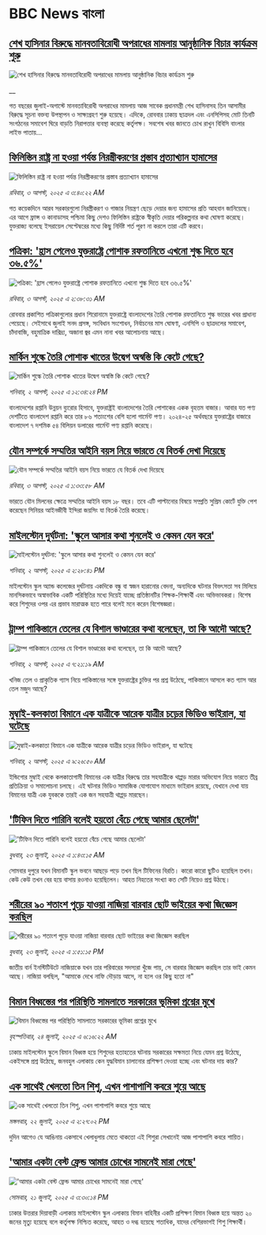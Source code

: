 # BBC News বাংলা## [শেখ হাসিনার বিরুদ্ধে মানবতাবিরোধী অপরাধের মামলায় আনুষ্ঠানিক বিচার কার্যক্রম শুরু](https://www.bbc.co.uk/bengali/live/c23pny3zd38t?at_medium=RSS&at_campaign=rss?at_campaign=githubrss)![শেখ হাসিনার বিরুদ্ধে মানবতাবিরোধী অপরাধের মামলায় আনুষ্ঠানিক বিচার কার্যক্রম শুরু](https://ichef.bbci.co.uk/ace/standard/240/cpsprodpb/3e2c/live/e79167e0-7031-11f0-af20-030418be2ca5.jpg)__গত বছরের জুলাই-অগাস্টে মানবতাবিরোধী অপরাধের মামলায় আজ সাবেক প্রধানমন্ত্রী শেখ হাসিনাসহ তিন আসামীর বিরুদ্ধে সূচনা বক্তব্য উপস্থাপন ও সাক্ষ্যগ্রহণ শুরু হয়েছে। এদিকে, রোববার ঢাকায় ছাত্রদল এবং এনসিপিসহ মোট তিনটি সংগঠনের সমাবেশ ঘিরে বাড়তি নিরাপত্তার ব্যবস্থা করেছে কর্তৃপক্ষ। সবশেষ খবর জানতে চোখ রাখুন বিবিসি বাংলার লাইভ পাতায়...## [ফিলিস্তিন রাষ্ট্র না হওয়া পর্যন্ত নিরস্ত্রীকরণের প্রস্তাব প্রত্যাখ্যান হামাসের](https://www.bbc.com/bengali/articles/cjeyxg4le4do?at_medium=RSS&at_campaign=rss?at_campaign=githubrss)![ফিলিস্তিন রাষ্ট্র না হওয়া পর্যন্ত নিরস্ত্রীকরণের প্রস্তাব প্রত্যাখ্যান হামাসের](https://ichef.bbci.co.uk/ace/ws/240/cpsprodpb/898d/live/4e8c50f0-7018-11f0-af20-030418be2ca5.jpg)_রবিবার, ৩ আগস্ট, ২০২৫ এ ৩:৪০:২২ AM_গত কয়েকদিনে আরব সরকারগুলো নিরস্ত্রীকরণ ও গাজার নিয়ন্ত্রণ ছেড়ে দেয়ার জন্য হামাসের প্রতি আহবান জানিয়েছে। এর আগে ফ্রান্স ও কানাডাসহ পশ্চিমা কিছু দেশও ফিলিস্তিন রাষ্ট্রকে স্বীকৃতি দেয়ার পরিকল্পনার কথা ঘোষণা করেছে। যুক্তরাজ্য বলেছে ইসরায়েল সেপ্টেম্বরের মধ্যে কিছু নির্দিষ্ট শর্ত পূরণ না করলে তারা এটি করবে।## [পত্রিকা: 'হ্রাস পেলেও যুক্তরাষ্ট্রে পোশাক রফতানিতে এখনো শুল্ক দিতে হবে ৩৬.৫%'](https://www.bbc.com/bengali/articles/cr74epl903yo?at_medium=RSS&at_campaign=rss?at_campaign=githubrss)![পত্রিকা: 'হ্রাস পেলেও যুক্তরাষ্ট্রে পোশাক রফতানিতে এখনো শুল্ক দিতে হবে ৩৬.৫%'](https://ichef.bbci.co.uk/ace/ws/240/cpsprodpb/91c0/live/16194d70-7010-11f0-af20-030418be2ca5.jpg)_রবিবার, ৩ আগস্ট, ২০২৫ এ ২:৩৮:৩১ AM_রোববার প্রকাশিত পত্রিকাগুলোর প্রধান শিরোনামে যুক্তরাষ্ট্রে বাংলাদেশের তৈরি পোশাক রফতানিতে শুল্ক ভারের খবর প্রাধান্য পেয়েছে। সেইসাথে জুলাই সনদ প্রসঙ্গ, সংবিধান সংশোধন, নির্বাচনের মাস ঘোষণা, এনসিপি ও ছাত্রদলের সমাবেশ, চাঁদাবাজি, বহুমাত্রিক দারিদ্র্য, অজানা জ্বর  এমন নানা খবর আলোচনায় আছে।## [মার্কিন শুল্কে তৈরি পোশাক খাতের উদ্বেগ অস্বস্তি কি কেটে গেছে?](https://www.bbc.com/bengali/articles/cr5r3v7797go?at_medium=RSS&at_campaign=rss?at_campaign=githubrss)![মার্কিন শুল্কে তৈরি পোশাক খাতের উদ্বেগ অস্বস্তি কি কেটে গেছে?](https://ichef.bbci.co.uk/ace/ws/240/cpsprodpb/ba68/live/6e9838e0-6f97-11f0-83c1-5333aa2cd2e0.jpg)_শনিবার, ২ আগস্ট, ২০২৫ এ ১২:৩৪:২৪ PM_বাংলাদেশের রপ্তানি উন্নয়ন ব্যুরোর হিসাবে, যুক্তরাষ্ট্রই বাংলাদেশের তৈরি পোশাকের একক বৃহত্তম বাজার। আবার যত পণ্য দেশটিতে বাংলাদেশ রপ্তানি করে তার ৮৬ শতাংশের বেশি হলো গার্মেন্ট পণ্য। ২০২৪-২৫ অর্থবছরে যুক্তরাষ্ট্রের বাজারে বাংলাদেশ ৭ দশমিক ৫৪ বিলিয়ন ডলারের গার্মেন্ট পণ্য রপ্তানি করেছে।## [যৌন সম্পর্কে সম্মতির আইনি বয়স নিয়ে ভারতে যে বিতর্ক দেখা দিয়েছে](https://www.bbc.com/bengali/articles/cy4d8nnqekvo?at_medium=RSS&at_campaign=rss?at_campaign=githubrss)![যৌন সম্পর্কে সম্মতির আইনি বয়স নিয়ে ভারতে যে বিতর্ক দেখা দিয়েছে](https://ichef.bbci.co.uk/ace/ws/240/cpsprodpb/87b6/live/14229d10-6f8d-11f0-89ea-4d6f9851f623.jpg)_রবিবার, ৩ আগস্ট, ২০২৫ এ ১:৩৩:৫৮ AM_ভারতে যৌন মিলনের ক্ষেত্রে সম্মতির আইনি বয়স ১৮ বছর। তবে এটি পাল্টানোর বিষয়ে সম্প্রতি সুপ্রিম কোর্টে যুক্তি পেশ করেছেন সিনিয়র আইনজীবী ইন্দিরা জয়সিং যা বিতর্ক তৈরি করেছে।## [মাইলস্টোন দুর্ঘটনা: 'স্কুলে আসার কথা শুনলেই ও কেমন যেন করে'](https://www.bbc.com/bengali/articles/cz0ylyd50k3o?at_medium=RSS&at_campaign=rss?at_campaign=githubrss)![মাইলস্টোন দুর্ঘটনা: 'স্কুলে আসার কথা শুনলেই ও কেমন যেন করে'](https://ichef.bbci.co.uk/ace/ws/240/cpsprodpb/b1a9/live/559e9ab0-6fa5-11f0-8dbd-f3d32ebd3327.png)_শনিবার, ২ আগস্ট, ২০২৫ এ ২:২৮:৪১ PM_মাইলস্টোন স্কুল অ্যান্ড কলেজের দুর্ঘটনায় একদিকে বন্ধু বা স্বজন হারানোর বেদনা, অন্যদিকে ঘটনার বিভৎসতা সব মিলিয়ে মানসিকভাবে অস্বাভাবিক একটি পরিস্থিতির মধ্যে দিয়েই যাচ্ছে প্রতিষ্ঠানটির শিক্ষক-শিক্ষার্থী এবং অভিভাবকরা। বিশেষ করে শিশুদের ওপর এর প্রভাব মারাত্মক হতে পারে বলেই মনে করেন বিশেষজ্ঞরা।## [ট্রাম্প পাকিস্তানে তেলের যে  বিশাল ভাণ্ডারের কথা বলেছেন, তা কি আদৌ আছে?](https://www.bbc.com/bengali/articles/ckgjnen7gdwo?at_medium=RSS&at_campaign=rss?at_campaign=githubrss)![ট্রাম্প পাকিস্তানে তেলের যে  বিশাল ভাণ্ডারের কথা বলেছেন, তা কি আদৌ আছে?](https://ichef.bbci.co.uk/ace/ws/240/cpsprodpb/a8b3/live/ffcb82c0-6ec7-11f0-af20-030418be2ca5.jpg)_শনিবার, ২ আগস্ট, ২০২৫ এ ৭:২১:১৯ AM_খনিজ তেল ও প্রাকৃতিক গ্যাস নিয়ে পাকিস্তানের সঙ্গে যুক্তরাষ্ট্রের চুক্তির পর প্রশ্ন উঠেছে, পাকিস্তানে আসলে কত গ্যাস আর তেল মজুদ আছে?## [মুম্বাই-কলকাতা বিমানে এক যাত্রীকে আরেক যাত্রীর চড়ের ভিডিও ভাইরাল, যা ঘটেছে](https://www.bbc.com/bengali/articles/c0j9nz9543yo?at_medium=RSS&at_campaign=rss?at_campaign=githubrss)![মুম্বাই-কলকাতা বিমানে এক যাত্রীকে আরেক যাত্রীর চড়ের ভিডিও ভাইরাল, যা ঘটেছে](https://ichef.bbci.co.uk/ace/ws/240/cpsprodpb/c3a9/live/24b342f0-6f75-11f0-af20-030418be2ca5.jpg)_শনিবার, ২ আগস্ট, ২০২৫ এ ৯:২৬:৫০ AM_ইন্ডিগোর মুম্বাই থেকে কলকাতাগামী বিমানের এক যাত্রীর বিরুদ্ধে তার সহযাত্রীকে থাপ্পড় মারার অভিযোগ নিয়ে ভারতে তীব্র প্রতিক্রিয়া ও  সমালোচনা চলছে। এই ঘটনার ভিডিও সামাজিক যোগাযোগ মাধ্যমে ভাইরাল রয়েছে, যেখানে দেখা যায় বিমানের যাত্রী এক যুবককে তারই এক জন সহযাত্রী থাপ্পড় মারছেন।## ['টিফিন দিতে পারিনি বলেই হয়তো বেঁচে গেছে আমার ছেলেটা'](https://www.bbc.com/bengali/articles/c07d4n1vxl1o?at_medium=RSS&at_campaign=rss?at_campaign=githubrss)!['টিফিন দিতে পারিনি বলেই হয়তো বেঁচে গেছে আমার ছেলেটা'](https://ichef.bbci.co.uk/ace/ws/240/cpsprodpb/34db/live/480665e0-670d-11f0-97e0-491eb8268629.jpg)_বুধবার, ২৩ জুলাই, ২০২৫ এ ১:৪৩:১৫ AM_সোমবার দুপুরে যখন বিমানটি স্কুল ভবনে আছড়ে পড়ে তখন ছিল টিফিনের বিরতি। কারো কারো ছুটিও হয়েছিল তখন। কেউ কেউ তখন বের হয়ে বাসায় রওনাও হয়েছিলেন। আহত নিহতের সংখ্যা কত সেটি নিয়েও প্রশ্ন উঠছে।## [শরীরের ৯০ শতাংশ পুড়ে যাওয়া নাজিয়া বারবার ছোট ভাইয়ের কথা জিজ্ঞেস করছিল](https://www.bbc.com/bengali/articles/cg75lydvjj4o?at_medium=RSS&at_campaign=rss?at_campaign=githubrss)![শরীরের ৯০ শতাংশ পুড়ে যাওয়া নাজিয়া বারবার ছোট ভাইয়ের কথা জিজ্ঞেস করছিল](https://ichef.bbci.co.uk/ace/ws/240/cpsprodpb/de08/live/5b08d890-67c5-11f0-bdb3-2fec70b719ae.jpg)_বুধবার, ২৩ জুলাই, ২০২৫ এ ১:৫১:১৫ PM_জাতীয় বার্ন ইনস্টিটিউটে নাজিয়াকে যখন তার পরিবারের সদস্যরা খুঁজে পায়, সে বারবার জিজ্ঞেস করছিল তার ভাই কেমন আছে। নাজিয়া বলছিল, "আমাকে দেখে নাফি দৌড়ায় আসে, না হলে ওর কিছু হতো না"## [বিমান বিধ্বস্তের পর পরিস্থিতি সামলাতে সরকারের ভূমিকা প্রশ্নের মুখে](https://www.bbc.com/bengali/articles/cp3le0l82eko?at_medium=RSS&at_campaign=rss?at_campaign=githubrss)![বিমান বিধ্বস্তের পর পরিস্থিতি সামলাতে সরকারের ভূমিকা প্রশ্নের মুখে](https://ichef.bbci.co.uk/ace/ws/240/cpsprodpb/4b48/live/726de4b0-6812-11f0-89ea-4d6f9851f623.jpg)_বৃহস্পতিবার, ২৪ জুলাই, ২০২৫ এ ৬:১৬:২২ AM_ঢাকায় মাইলস্টোন স্কুলে বিমান বিধ্বস্ত হয়ে শিশুদের হতাহতের ঘটনায় সরকারের সক্ষমতা নিয়ে যেমন প্রশ্ন উঠেছে, একইসঙ্গে প্রশ্ন উঠেছে, জনবহুল এলাকায় কেন যুদ্ধবিমান চালানোর প্রশিক্ষণ দেওয়া হচ্ছে এবং ঘটনার দায় কার?## [এক সাথেই খেলতো তিন শিশু, এখন পাশাপাশি কবরে শুয়ে আছে](https://www.bbc.com/bengali/articles/c75r2n3gwr9o?at_medium=RSS&at_campaign=rss?at_campaign=githubrss)![এক সাথেই খেলতো তিন শিশু, এখন পাশাপাশি কবরে শুয়ে আছে](https://ichef.bbci.co.uk/ace/ws/240/cpsprodpb/fb31/live/e29d7c60-6703-11f0-8dbd-f3d32ebd3327.jpg)_মঙ্গলবার, ২২ জুলাই, ২০২৫ এ ২:২৭:০২ PM_দুদিন আগেও যে আঙিনায় একসাথে খেলাধুলায় মেতে থাকতো এই শিশুরা সেখানেই আজ পাশাপাশি কবরে শায়িত।## ['আমার একটা বেস্ট ফ্রেন্ড আমার চোখের সামনেই মারা গেছে'](https://www.bbc.com/bengali/articles/cdjxv2me41no?at_medium=RSS&at_campaign=rss?at_campaign=githubrss)!['আমার একটা বেস্ট ফ্রেন্ড আমার চোখের সামনেই মারা গেছে'](https://ichef.bbci.co.uk/ace/ws/240/cpsprodpb/da06/live/5342e3e0-6643-11f0-af20-030418be2ca5.jpg)_সোমবার, ২১ জুলাই, ২০২৫ এ ৩:৩০:১৪ PM_ঢাকার উত্তরার দিয়াবাড়ী এলাকায় মাইলস্টোন স্কুল এলাকায় বিমান বাহিনীর একটি প্রশিক্ষণ বিমান বিধ্বস্ত হয়ে অন্তত ২০ জনের মৃত্যু হয়েছে বলে কর্তৃপক্ষ নিশ্চিত করেছে, আহত ও দগ্ধ হয়েছে শতাধিক, যাদের বেশিরভাগই শিশু শিক্ষার্থী।